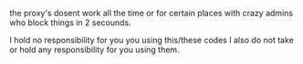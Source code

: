 the proxy's dosent work all the time or for certain places with crazy admins who block things in 2 secounds.













I hold no responsibility for you you using this/these codes I also do not take or hold any responsibility for you using them.
